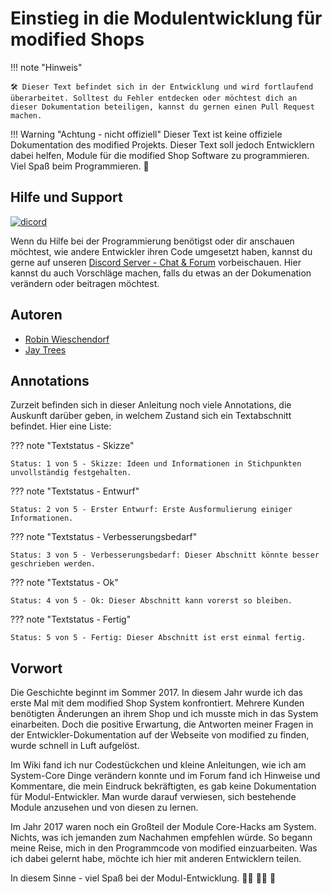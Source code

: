 # Einstieg in die Modulentwicklung für modified Shops

!!! note "Hinweis"

    🛠 Dieser Text befindet sich in der Entwicklung und wird fortlaufend überarbeitet. Solltest du Fehler entdecken oder möchtest dich an dieser Dokumentation beteiligen, kannst du gernen einen Pull Request machen.

!!! Warning "Achtung - nicht offiziell"
    Dieser Text ist keine offiziele Dokumentation des modified Projekts. Dieser Text soll jedoch Entwicklern dabei helfen, Module für die modified Shop Software zu programmieren. Viel Spaß beim Programmieren. 🥳

## Hilfe und Support

[![dicord](https://img.shields.io/discord/727190419158597683)](https://discord.gg/9NqwJqP)

Wenn du Hilfe bei der Programmierung benötigst oder dir anschauen möchtest, wie andere Entwickler ihren Code umgesetzt haben, kannst du gerne auf unseren [Discord Server - Chat & Forum](https://discord.gg/9NqwJqP) vorbeischauen. Hier kannst du auch Vorschläge machen, falls du etwas an der Dokumenation verändern oder beitragen möchtest.

## Autoren

- [Robin Wieschendorf](https://github.com/RobinTheHood)
- [Jay Trees](https://github.com/grandeljay)

## Annotations

Zurzeit befinden sich in dieser Anleitung noch viele Annotations, die Auskunft darüber geben, in welchem Zustand sich ein Textabschnitt befindet. Hier eine Liste:

??? note "Textstatus - Skizze"

    Status: 1 von 5 - Skizze: Ideen und Informationen in Stichpunkten unvollständig festgehalten.


??? note "Textstatus - Entwurf"

    Status: 2 von 5 - Erster Entwurf: Erste Ausformulierung einiger Informationen. 


??? note "Textstatus - Verbesserungsbedarf"

    Status: 3 von 5 - Verbesserungsbedarf: Dieser Abschnitt könnte besser geschrieben werden. 


??? note "Textstatus - Ok"

    Status: 4 von 5 - Ok: Dieser Abschnitt kann vorerst so bleiben.


??? note "Textstatus - Fertig"

    Status: 5 von 5 - Fertig: Dieser Abschnitt ist erst einmal fertig.


## Vorwort

Die Geschichte beginnt im Sommer 2017. In diesem Jahr wurde ich das erste Mal mit dem modified Shop System konfrontiert. Mehrere Kunden benötigten Änderungen an ihrem Shop und ich musste mich in das System einarbeiten. Doch die positive Erwartung, die Antworten meiner Fragen in der Entwickler-Dokumentation auf der Webseite von modified zu finden, wurde schnell in Luft aufgelöst.

Im Wiki fand ich nur Codestückchen und kleine Anleitungen, wie ich am System-Core Dinge verändern konnte und im Forum fand ich Hinweise und Kommentare, die mein Eindruck bekräftigten, es gab keine Dokumentation für Modul-Entwickler. Man wurde darauf verwiesen, sich bestehende Module anzusehen und von diesen zu lernen.

Im Jahr 2017 waren noch ein Großteil der Module Core-Hacks am System. Nichts, was ich jemanden zum Nachahmen empfehlen würde. So begann meine Reise, mich in den Programmcode von modified einzuarbeiten. Was ich dabei gelernt habe, möchte ich hier mit anderen Entwicklern teilen.

In diesem Sinne - viel Spaß bei der Modul-Entwicklung. 👩‍💻 👨‍💻 🥳 
